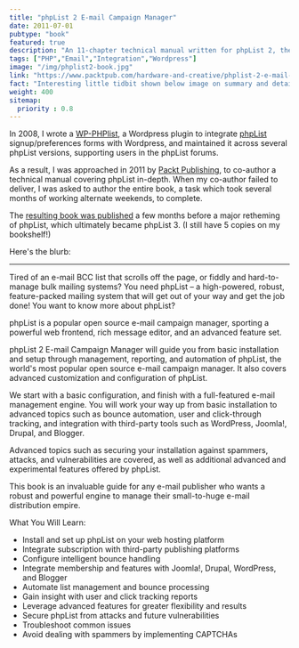 ```yaml
---
title: "phpList 2 E-mail Campaign Manager"
date: 2011-07-01
pubtype: "book"
featured: true
description: "An 11-chapter technical manual written for phpList 2, the leading open-source mailing list platform (at the time)"
tags: ["PHP","Email","Integration","Wordpress"]
image: "/img/phplist2-book.jpg"
link: "https://www.packtpub.com/hardware-and-creative/phplist-2-e-mail-campaign-manager"
fact: "Interesting little tidbit shown below image on summary and detail page"
weight: 400
sitemap:
  priority : 0.8
---
```


In 2008, I wrote a [WP-PHPlist](https://www.funkypenguin.co.nz/project/wp-phplist/), a Wordpress plugin to integrate [phpList](https://www.phplist.org/) signup/preferences forms with Wordpress, and maintained it across several phpList versions, supporting users in the phpList forums.

As a result, I was approached in 2011 by [Packt Publishing](https://www.packtpub.com/), to co-author a technical manual covering phpList in-depth. When my co-author failed to deliver, I was asked to author the entire book, a task which took several months of working alternate weekends, to complete.

The [resulting book was published](https://www.packtpub.com/hardware-and-creative/phplist-2-e-mail-campaign-manager) a few months before a major retheming of phpList, which ultimately became phpList 3. (I still have 5 copies on my bookshelf!)

Here's the blurb:

---------------
Tired of an e-mail BCC list that scrolls off the page, or fiddly and hard-to-manage bulk mailing systems? You need phpList – a high-powered, robust, feature-packed mailing system that will get out of your way and get the job done! You want to know more about phpList?

phpList is a popular open source e-mail campaign manager, sporting a powerful web frontend, rich message editor, and an advanced feature set.

phpList 2 E-mail Campaign Manager will guide you from basic installation and setup through management, reporting, and automation of phpList, the world's most popular open source e-mail campaign manager. It also covers advanced customization and configuration of phpList.

We start with a basic configuration, and finish with a full-featured e-mail management engine. You will work your way up from basic installation to advanced topics such as bounce automation, user and click-through tracking, and integration with third-party tools such as WordPress, Joomla!, Drupal, and Blogger.

Advanced topics such as securing your installation against spammers, attacks, and vulnerabilities are covered, as well as additional advanced and experimental features offered by phpList.

This book is an invaluable guide for any e-mail publisher who wants a robust and powerful engine to manage their small-to-huge e-mail distribution empire.

What You Will Learn:

* Install and set up phpList on your web hosting platform
* Integrate subscription with third-party publishing platforms
* Configure intelligent bounce handling
* Integrate membership and features with Joomla!, Drupal, WordPress, and Blogger
* Automate list management and bounce processing
* Gain insight with user and click tracking reports
* Leverage advanced features for greater flexibility and results
* Secure phpList from attacks and future vulnerabilities
* Troubleshoot common issues
* Avoid dealing with spammers by implementing CAPTCHAs
